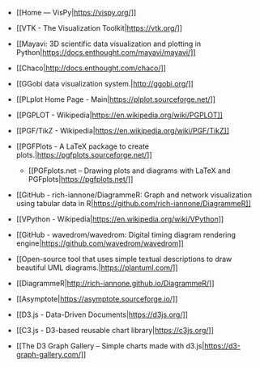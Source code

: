 - [[Home — VisPy|https://vispy.org/]]
- [[VTK - The Visualization Toolkit|https://vtk.org/]]
- [[Mayavi: 3D scientific data visualization and plotting in Python|https://docs.enthought.com/mayavi/mayavi/]]
- [[Chaco|http://docs.enthought.com/chaco/]]
- [[GGobi data visualization system.|http://ggobi.org/]]
- [[PLplot Home Page - Main|https://plplot.sourceforge.net/]]
- [[PGPLOT - Wikipedia|https://en.wikipedia.org/wiki/PGPLOT]]
- [[PGF/TikZ - Wikipedia|https://en.wikipedia.org/wiki/PGF/TikZ]]
- [[PGFPlots - A LaTeX package to create plots.|https://pgfplots.sourceforge.net/]]
    * [[PGFplots.net – Drawing plots and diagrams with LaTeX and PGFplots|https://pgfplots.net/]]
- [[GitHub - rich-iannone/DiagrammeR: Graph and network visualization using tabular data in R|https://github.com/rich-iannone/DiagrammeR]]
- [[VPython - Wikipedia|https://en.wikipedia.org/wiki/VPython]]
- [[GitHub - wavedrom/wavedrom: Digital timing diagram rendering engine|https://github.com/wavedrom/wavedrom]]
- [[Open-source tool that uses simple textual descriptions to draw beautiful UML diagrams.|https://plantuml.com/]]
- [[DiagrammeR|http://rich-iannone.github.io/DiagrammeR/]]
- [[Asymptote|https://asymptote.sourceforge.io/]]

- [[D3.js - Data-Driven Documents|https://d3js.org/]]
- [[C3.js - D3-based reusable chart library|https://c3js.org/]]
- [[The D3 Graph Gallery – Simple charts made with d3.js|https://d3-graph-gallery.com/]]
